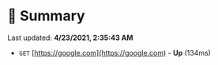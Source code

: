 # 📖 Summary
Last updated: **4/23/2021, 2:35:43 AM**

- `GET` [https://google.com](https://google.com) - **Up** (134ms)
